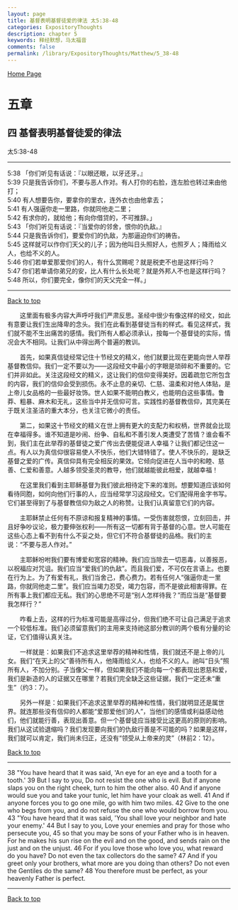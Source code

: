 ```yaml
---
layout: page
title: 基督表明基督徒爱的律法 太5:38-48
categories: ExpositoryThoughts
description: chapter 5
keywords: 释经默想，马太福音
comments: false
permalink: /library/ExpositoryThoughts/Matthew/5_38-48
---
```

[ Home Page ]({{site.baseurl}}/index) <br>

<a name="0"></a>
# 五章 

## 四 基督表明基督徒爱的律法

太5:38-48

***

5:38 「你们听见有话说：『以眼还眼，以牙还牙。』<br>
5:39 只是我告诉你们，不要与恶人作对。有人打你的右脸，连左脸也转过来由他打；<br>
5:40 有人想要告你，要拿你的里衣，连外衣也由他拿去；<br>
5:41 有人强逼你走一里路，你就同他走二里；<br>
5:42 有求你的，就给他；有向你借贷的，不可推辞。」<br>
5:43 「你们听见有话说：『当爱你的邻舍，恨你的仇敌。』<br>
5:44 只是我告诉你们，要爱你们的仇敌，为那逼迫你们的祷告。<br>
5:45 这样就可以作你们天父的儿子；因为他叫日头照好人，也照歹人；降雨给义人，也给不义的人。<br>
5:46 你们若单爱那爱你们的人，有什么赏赐呢？就是税吏不也是这样行吗？<br>
5:47 你们若单请你弟兄的安，比人有什么长处呢？就是外邦人不也是这样行吗？<br>
5:48 所以，你们要完全，像你们的天父完全一样。」<br>

***

[Back to top](#0)

&emsp;&emsp;这里面有极多内容大声呼吁我们严肃反思。圣经中很少有像这样的经文，如此有意要让我们生出降卑的念头。我们在此看到基督徒当有的样式。看见这样式，我们就不能不生出痛苦的感情。我们所有人都必须承认，按每一个基督徒的实际，情况会大不相同。让我们从中得出两个普遍的教训。

&emsp;&emsp;首先，如果真信徒经常记住十节经文的精义，他们就要比现在更能向世人举荐基督教信仰。我们一定不要以为——这段经文中最小的字眼是琐碎和不重要的。它们并非如此。关注这段经文的精义，这让我们的信仰变得美好。因着疏忽它所包含的内容，我们的信仰会受到损伤。永不止息的亲切、仁慈、温柔和对他人体贴，是上帝儿女品格的一些最好妆饰。世人如果不能明白教义，也能明白这些事情。鲁莽、粗暴、麻木和无礼，这些当中并无信仰可言。实践性的基督教信仰，其完美在于既关注圣洁的重大本分，也关注它微小的责任。

&emsp;&emsp;第二，如果这十节经文的精义在世上拥有更大的支配力和权柄，世界就会比现在幸福得多。谁不知道是吵闹、纷争、自私和不善引发人类遭受了苦情？谁会看不到，我们主在此举荐的基督徒之爱广传出去便能促进人幸福？让我们都记住这一点。有人以为真信仰很容易使人不快乐，他们大错特错了。使人不快乐的，是缺乏基督之爱的广传。真信仰具有完全相反的果效。它倾向促进在人当中的和睦、慈善、仁爱和善意。人越多领受圣灵的教导，他们就越能彼此相爱，就越幸福！

&emsp;&emsp;在这里我们看到主耶稣基督为我们彼此相待定下来的准则。想要知道应该如何看待同胞，如何向他们行事的人，应当经常学习这段经文。它们配得用金字书写。它们甚至得到了与基督教信仰为敌之人的称赞。让我们认真留意它们的内容。

&emsp;&emsp;主耶稣禁止任何有不原谅和报复精神的事情。一受伤害就怨恨，立刻回击，并且好争吵议论，极力要伸张权利——所有这一切都有背于基督的心意。世人可能在这些心态上看不到有什么不妥之处，但它们不符合基督徒的品格。我们的主说：“不要与恶人作对。”

&emsp;&emsp;主耶稣吩咐我们要有博爱和宽容的精神。我们应当除去一切恶毒，以善报恶，以祝福应对咒诅。我们应当“爱我们的仇敌”。而且我们爱，不可仅在言语上。也要在行为上。为了有爱有礼，我们当舍己，费心费力。若有任何人“强逼你走一里路，你就同他走二里”。我们应当竭力忍受，竭力包容，而不是彼此相害得罪。在所有事上我们都应无私。我们的心思绝不可是“别人怎样待我？”而应当是“基督要我怎样行？”

&emsp;&emsp;咋看上去，这样的行为标准可能是高得过分，但我们绝不可让自己满足于追求一个较低标准。我们必须留意我们的主用来支持祂这部分教训的两个极有分量的论证，它们值得认真关注。

&emsp;&emsp;一样就是：如果我们不追求这里举荐的精神和性情，我们就还不是上帝的儿女。我们“在天上的父”善待所有人，他降雨给义人，也给不义的人。祂叫“日头”照所有人，不加分别。子当像父一样，但如果我们不能向每一个都表现出恩慈和爱，我们是新造的人的证据又在哪里？若我们完全缺乏这些证据，我们一定还未“重生”（约3：7）。

&emsp;&emsp;另外一样是：如果我们不追求这里举荐的精神和性情，我们就明显还是属世界。就连那些没有信仰的人都能“爱那爱他们的人”，当他们的感情或利益感动他们，他们就能行善，表现出善意。但一个基督徒应当接受比这更高的原则的影响。我们从这试验退缩吗？我们发现要向我们的仇敌行善是不可能的吗？如果是这样，我们就可以肯定，我们尚未归正，还没有“领受从上帝来的灵”（林前2：12）。

[Back to top](#0)

***

38 "You have heard that it was said, 'An eye for an eye and a tooth for a tooth.' 39 But I say to you, Do not resist the one who is evil. But if anyone slaps you on the right cheek, turn to him the other also. 40 And if anyone would sue you and take your tunic, let him have your cloak as well. 41 And if anyone forces you to go one mile, go with him two miles. 42 Give to the one who begs from you, and do not refuse the one who would borrow from you. 43 "You have heard that it was said, 'You shall love your neighbor and hate your enemy.' 44 But I say to you, Love your enemies and pray for those who persecute you, 45 so that you may be sons of your Father who is in heaven. For he makes his sun rise on the evil and on the good, and sends rain on the just and on the unjust. 46 For if you love those who love you, what reward do you have? Do not even the tax collectors do the same? 47 And if you greet only your brothers, what more are you doing than others? Do not even the Gentiles do the same? 48 You therefore must be perfect, as your heavenly Father is perfect.

***

[Back to top](#0)
